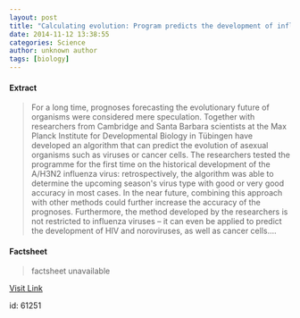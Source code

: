 ```yaml
---
layout: post
title: "Calculating evolution: Program predicts the development of influenza viruses"
date: 2014-11-12 13:38:55
categories: Science
author: unknown author
tags: [biology]
---
```



#### Extract
>For a long time, prognoses forecasting the evolutionary future of organisms were considered mere speculation. Together with researchers from Cambridge and Santa Barbara scientists at the Max Planck Institute for Developmental Biology in Tübingen have developed an algorithm that can predict the evolution of asexual organisms such as viruses or cancer cells. The researchers tested the programme for the first time on the historical development of the A/H3N2 influenza virus: retrospectively, the algorithm was able to determine the upcoming season's virus type with good or very good accuracy in most cases. In the near future, combining this approach with other methods could further increase the accuracy of the prognoses. Furthermore, the method developed by the researchers is not restricted to influenza viruses – it can even be applied to predict the development of HIV and noroviruses, as well as cancer cells....

#### Factsheet
>factsheet unavailable

[Visit Link](http://phys.org/news335003925.html)

id:   61251
